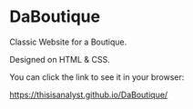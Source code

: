 # DaBoutique

Classic Website for a Boutique.

Designed on HTML & CSS.

You can click the link to see it in your browser:

https://thisisanalyst.github.io/DaBoutique/
